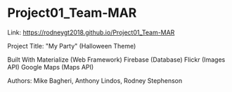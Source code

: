 # Project01_Team-MAR

Link:  https://rodneygt2018.github.io/Project01_Team-MAR

Project Title: 
"My Party" (Halloween Theme)

Built With
Materialize (Web Framework)
Firebase (Database)
Flickr (Images API)
Google Maps (Maps API)

Authors: 
Mike Bagheri,
Anthony Lindos,
Rodney Stephenson

